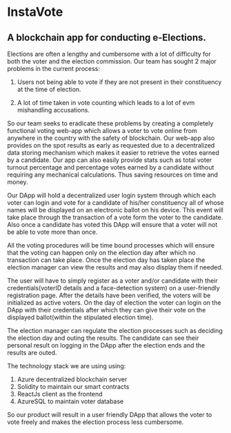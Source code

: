 # InstaVote

## A blockchain app for conducting e-Elections.

Elections are often a lengthy and cumbersome with a lot of difficulty for both the voter and the election commission. Our team has sought 2 major problems in the current process:

1. Users not being able to vote if they are not present in their constituency at the time of election.

2. A lot of time taken in vote counting which leads to a lot of evm mishandling accusations.

So our team seeks to eradicate these problems by creating a completely functional voting web-app which allows a voter to vote online from anywhere in the country with the safety of blockchain. Our web-app also provides on the spot results as early as requested due to a decentralized data storing mechanism which makes it easier to retrieve the votes earned by a candidate. Our app can also easily provide stats such as total voter turnout percentage and percentage votes earned by a candidate without requiring any mechanical calculations. Thus saving resources on time and money.

Our DApp will hold a decentralized user login system through which each voter can login and vote for a candidate of his/her constituency all of whose names will be displayed on an electronic ballot on his device. This event will take place through the transaction of a vote form the voter to the candidate. Also once a candidate has voted this DApp will ensure that a voter will not be able to vote more than once.

All the voting procedures will be time bound processes which will ensure that the voting can happen only on the election day after which no transaction can take place. Once the election day has taken place the election manager can view the results and may also display them if needed.

The user will have to simply register as a voter and/or candidate with their credentials(voterID details and a face-detection system) on a user-friendly registration page. After the details have been verified, the voters will be initialized as active voters. On the day of election the voter can login on the DApp with their credentials after which they can give their vote on the displayed ballot(within the stipulated election time).

The election manager can regulate the election processes such as deciding the election day and outing the results. The candidate can see their personal result on logging in the DApp after the election ends and the results are outed.

The technology stack we are using using:

1. Azure decentralized blockchain server
2. Solidity to maintain our smart contracts
3. ReactJs client as the frontend
4. AzureSQL to maintain voter database

So our product will result in a user friendly DApp that allows the voter to vote freely and makes the election process less cumbersome.

